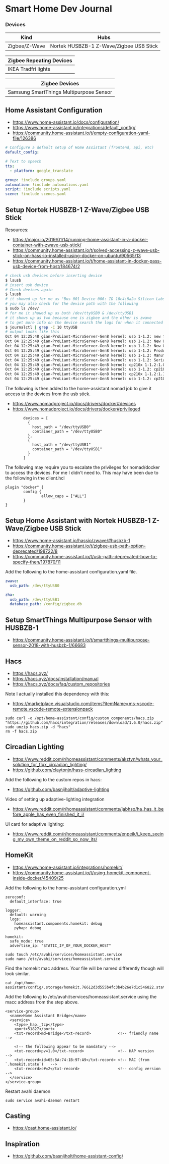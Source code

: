 # Smart Home Dev Journal

### Devices

| Kind | Hubs |
|---------|---------|
| Zigbee/Z-Wave | Nortek HUSBZB-1 Z-Wave/Zigbee USB Stick |

| Zigbee Repeating Devices |
|---------|
| IKEA Tradfri lights |

| Zigbee Devices |
|---------|
| Samsung SmartThings Multipurpose Sensor |


## Home Assistant Configuration
- https://www.home-assistant.io/docs/configuration/
- https://www.home-assistant.io/integrations/default_config/
- https://community.home-assistant.io/t/empty-configuration-yaml-file/126386

```yml
# Configure a default setup of Home Assistant (frontend, api, etc)
default_config:

# Text to speech
tts:
  - platform: google_translate

group: !include groups.yaml
automation: !include automations.yaml
script: !include scripts.yaml
scene: !include scenes.yaml
```

## Setup Nortek HUSBZB-1 Z-Wave/Zigbee USB Stick
Resources:
- https://major.io/2019/01/14/running-home-assistant-in-a-docker-container-with-zwave-usb-stick/
- https://community.home-assistant.io/t/solved-accessing-z-wave-usb-stick-on-hass-io-installed-using-docker-on-ubuntu/90565/13
- https://community.home-assistant.io/t/home-assistant-in-docker-pass-usb-device-from-host/184674/2

```bash
# check usb devices before inserting device
$ lsusb
# insert usb device
# Check devices again
$ lsusb
# it showed up for me as "Bus 001 Device 006: ID 10c4:8a2a Silicon Labs"
# you may also check for the device path with the following
$ sudo ls /dev/
# for me it showed up as both /dev/ttyUSB0 & /dev/ttyUSB1
# it shows up as two because one is zigbee and the other is zwave
# to get more info on the device search the logs for when it connected
$ journalctl | grep -C 10 ttyUSB
# output looks like this
Oct 04 12:25:48 gian-ProLiant-MicroServer-Gen8 kernel: usb 1-1.2: new full-speed USB device number 6 using ehci-pci
Oct 04 12:25:49 gian-ProLiant-MicroServer-Gen8 kernel: usb 1-1.2: New USB device found, idVendor=10c4, idProduct=8a2a, bcdDevice= 1.00
Oct 04 12:25:49 gian-ProLiant-MicroServer-Gen8 kernel: usb 1-1.2: New USB device strings: Mfr=1, Product=2, SerialNumber=5
Oct 04 12:25:49 gian-ProLiant-MicroServer-Gen8 kernel: usb 1-1.2: Product: HubZ Smart Home Controller
Oct 04 12:25:49 gian-ProLiant-MicroServer-Gen8 kernel: usb 1-1.2: Manufacturer: Silicon Labs
Oct 04 12:25:49 gian-ProLiant-MicroServer-Gen8 kernel: usb 1-1.2: SerialNumber: 61302481
Oct 04 12:25:49 gian-ProLiant-MicroServer-Gen8 kernel: cp210x 1-1.2:1.0: cp210x converter detected
Oct 04 12:25:49 gian-ProLiant-MicroServer-Gen8 kernel: usb 1-1.2: cp210x converter now attached to ttyUSB0
Oct 04 12:25:49 gian-ProLiant-MicroServer-Gen8 kernel: cp210x 1-1.2:1.1: cp210x converter detected
Oct 04 12:25:49 gian-ProLiant-MicroServer-Gen8 kernel: usb 1-1.2: cp210x converter now attached to ttyUSB1
```

The following is then added to the home-assistant.nomad job to give it access to the devices from the usb stick.
- https://www.nomadproject.io/docs/drivers/docker#devices
- https://www.nomadproject.io/docs/drivers/docker#privileged
```hcl
        devices = [
          {
            host_path = "/dev/ttyUSB0"
            container_path = "/dev/ttyUSB0"
          },
          {
            host_path = "/dev/ttyUSB1"
            container_path = "/dev/ttyUSB1"
          }
        ]
```
The following may require you to escalate the privileges for nomad/docker to access the devices. For me I didn't need to. This may have been due to the following in the client.hcl
```hcl
plugin "docker" {
        config {
                allow_caps = ["ALL"]
        }
}
```

## Setup Home Assistant with Nortek HUSBZB-1 Z-Wave/Zigbee USB Stick
- https://www.home-assistant.io/hassio/zwave/#husbzb-1
- https://community.home-assistant.io/t/zigbee-usb-path-option-deprecated/198722/8
- https://community.home-assistant.io/t/usb-path-deprecated-how-to-specify-then/197870/11

Add the following to the home-assistant configuration.yaml file.
```yml
zwave:
  usb_path: /dev/ttyUSB0

zha:
  usb_path: /dev/ttyUSB1
  database_path: /config/zigbee.db
```

## Setup SmartThings Multipurpose Sensor with HUSBZB-1
- https://community.home-assistant.io/t/smartthings-multipurpose-sensor-2018-with-husbzb-1/66683

## Hacs
- https://hacs.xyz/
- https://hacs.xyz/docs/installation/manual
- https://hacs.xyz/docs/faq/custom_repositories

Note I actually installed this dependency with this:
- https://marketplace.visualstudio.com/items?itemName=ms-vscode-remote.vscode-remote-extensionpack

```
sudo curl -o /opt/home-assistant/config/custom_components/hacs.zip "https://github.com/hacs/integration/releases/download/1.6.0/hacs.zip"
sudo unzip hacs.zip -d "hacs"
rm -f hacs.zip
```

## Circadian Lighting
- https://www.reddit.com/r/homeassistant/comments/akztvn/whats_your_solution_for_flux_circadian_lighting/
- https://github.com/claytonjn/hass-circadian_lighting

Add the following to the custom repos in hacs:
- https://github.com/basnijholt/adaptive-lighting

Video of setting up adaptive-lighting integration
- https://www.reddit.com/r/homeassistant/comments/jabhso/ha_has_it_before_apple_has_even_finished_it_i/

UI card for adaptive lighting:
- https://www.reddit.com/r/homeassistant/comments/enpeik/i_keep_seeing_my_own_theme_on_reddit_so_now_its/

## HomeKit
- https://www.home-assistant.io/integrations/homekit/
- https://community.home-assistant.io/t/using-homekit-component-inside-docker/45409/25

Add the following to the home-assistant configuration.yml

```
zeroconf:
  default_interface: true

logger:
  default: warning
  logs:
    homeassistant.components.homekit: debug
    pyhap: debug

homekit:
  safe_mode: true
  advertise_ip: "STATIC_IP_OF_YOUR_DOCKER_HOST"
```

```
sudo touch /etc/avahi/services/homeassistant.service
sudo nano /etc/avahi/services/homeassistant.service
```

Find the homekit mac address. Your file will be named differently though will look similar.

```
cat /opt/home-assistant/config/.storage/homekit.76612d3d555b4fc3b4b26e7d1c546822.state
```

Add the following to /etc/avahi/services/homeassistant.service using the macc address from the step above.

```
<service-group>
  <name>Home Assistant Bridge</name>
  <service>
    <type>_hap._tcp</type>
    <port>51827</port>
    <txt-record>md=Bridge</txt-record>            <!-- friendly name                 -->

    <!-- the following appear to be mandatory -->
    <txt-record>pv=1.0</txt-record>               <!-- HAP version                   -->
    <txt-record>id=65:5A:74:1B:97:A9</txt-record> <!-- MAC (from `.homekit.state`)   -->
    <txt-record>c#=2</txt-record>                 <!-- config version                -->
  </service>
</service-group>
```

Restart avahi daemon

```
sudo service avahi-daemon restart
```

## Casting
- https://cast.home-assistant.io/

## Inspiration
- https://github.com/basnijholt/home-assistant-config/